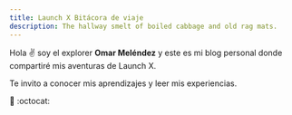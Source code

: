 ```yaml
---
title: Launch X Bitácora de viaje
description: The hallway smelt of boiled cabbage and old rag mats.
---
```


Hola ✌️  soy el explorer **Omar Meléndez** y este es mi blog personal donde compartiré mis aventuras de Launch X.

Te invito a conocer mis aprendizajes y leer mis experiencias.

🚀 :octocat:

